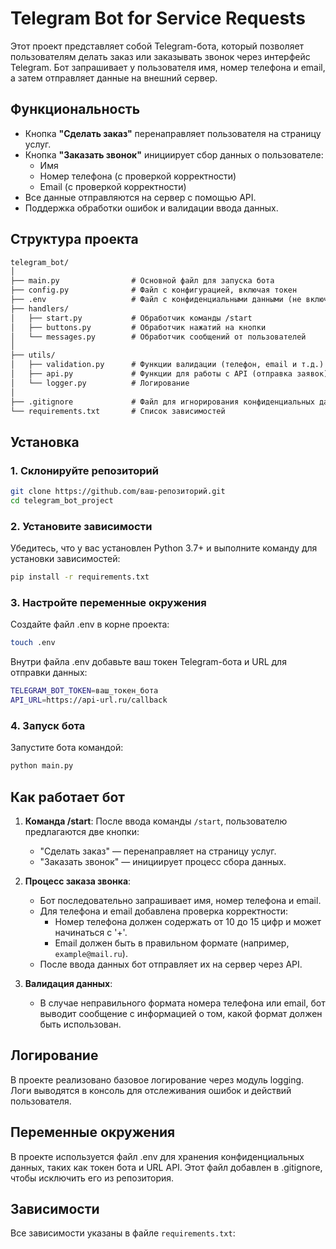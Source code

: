 # Telegram Bot for Service Requests

Этот проект представляет собой Telegram-бота, который позволяет пользователям делать заказ или заказывать звонок через интерфейс Telegram. Бот запрашивает у пользователя имя, номер телефона и email, а затем отправляет данные на внешний сервер.

## Функциональность

- Кнопка **"Сделать заказ"** перенаправляет пользователя на страницу услуг.
- Кнопка **"Заказать звонок"** инициирует сбор данных о пользователе:
  - Имя
  - Номер телефона (с проверкой корректности)
  - Email (с проверкой корректности)
- Все данные отправляются на сервер с помощью API.
- Поддержка обработки ошибок и валидации ввода данных.
  
## Структура проекта

```markdown
telegram_bot/
│
├── main.py                # Основной файл для запуска бота
├── config.py              # Файл с конфигурацией, включая токен
├── .env                   # Файл с конфиденциальными данными (не включен в репозиторий)
├── handlers/
│   ├── start.py           # Обработчик команды /start
│   ├── buttons.py         # Обработчик нажатий на кнопки
│   └── messages.py        # Обработчик сообщений от пользователей
│
├── utils/
│   ├── validation.py      # Функции валидации (телефон, email и т.д.)
│   ├── api.py             # Функции для работы с API (отправка заявок)
│   └── logger.py          # Логирование
│
├── .gitignore             # Файл для игнорирования конфиденциальных данных и лишних файлов
└── requirements.txt       # Список зависимостей
```

## Установка

### 1. Склонируйте репозиторий

```bash
git clone https://github.com/ваш-репозиторий.git
cd telegram_bot_project
```

### 2. Установите зависимости

Убедитесь, что у вас установлен Python 3.7+ и выполните команду для установки зависимостей:

```bash
pip install -r requirements.txt
```

### 3. Настройте переменные окружения

Создайте файл .env в корне проекта:

```bash
touch .env
```

Внутри файла .env добавьте ваш токен Telegram-бота и URL для отправки данных:

```bash
TELEGRAM_BOT_TOKEN=ваш_токен_бота
API_URL=https://api-url.ru/callback
```

### 4. Запуск бота

Запустите бота командой:

```bash
python main.py
```

## Как работает бот

1. **Команда /start**: После ввода команды `/start`, пользователю предлагаются две кнопки:
   - "Сделать заказ" — перенаправляет на страницу услуг.
   - "Заказать звонок" — инициирует процесс сбора данных.

2. **Процесс заказа звонка**:
   - Бот последовательно запрашивает имя, номер телефона и email.
   - Для телефона и email добавлена проверка корректности:
     - Номер телефона должен содержать от 10 до 15 цифр и может начинаться с '+'.
     - Email должен быть в правильном формате (например, `example@mail.ru`).
   - После ввода данных бот отправляет их на сервер через API.

3. **Валидация данных**:
   - В случае неправильного формата номера телефона или email, бот выводит сообщение с информацией о том, какой формат должен быть использован.


## Логирование

В проекте реализовано базовое логирование через модуль logging. Логи выводятся в консоль для отслеживания ошибок и действий пользователя.

## Переменные окружения

В проекте используется файл .env для хранения конфиденциальных данных, таких как токен бота и URL API. Этот файл добавлен в .gitignore, чтобы исключить его из репозитория.

## Зависимости

Все зависимости указаны в файле `requirements.txt`:
